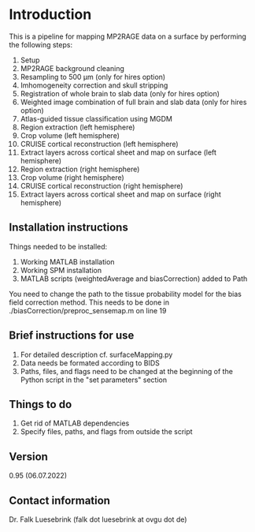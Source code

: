 # Introduction
This is a pipeline for mapping MP2RAGE data on a surface by performing the following steps:

01. Setup
02. MP2RAGE background cleaning
03. Resampling to 500 µm (only for hires option)
04. Imhomogeneity correction and skull stripping
05. Registration of whole brain to slab data (only for hires option)
06. Weighted image combination of full brain and slab data (only for hires option)
07. Atlas-guided tissue classification using MGDM
08. Region extraction (left hemisphere) 
09. Crop volume (left hemisphere)
10. CRUISE cortical reconstruction (left hemisphere)
11. Extract layers across cortical sheet and map on surface (left hemisphere)
12. Region extraction (right hemisphere)
13. Crop volume (right hemisphere)
14. CRUISE cortical reconstruction (right hemisphere)
15. Extract layers across cortical sheet and map on surface (right hemisphere)

## Installation instructions
Things needed to be installed:
1. Working MATLAB installation
2. Working SPM installation
3. MATLAB scripts (weightedAverage and biasCorrection) added to Path

You need to change the path to the tissue probability model for the bias field correction method. This needs to be done in
./biasCorrection/preproc_sensemap.m on line 19

## Brief instructions for use
1. For detailed description cf. surfaceMapping.py
2. Data needs be formated according to BIDS
3. Paths, files, and flags need to be changed at the beginning of the Python script in the "set parameters" section

## Things to do
1. Get rid of MATLAB dependencies
2. Specify files, paths, and flags from outside the script

## Version
0.95 (06.07.2022)

## Contact information
Dr. Falk Luesebrink
(falk dot luesebrink at ovgu dot de)
